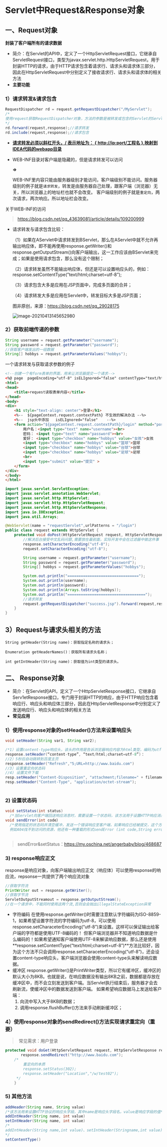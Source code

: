 # Servlet中Request&Response对象

## 一、Request对象

**封装了客户端所有的请求数据**

+ 简介：在Servlet的API中，定义了一个HttpServletRequest接口，它继承自ServletRequest接口，类型为javax.servlet.http.HttpServletRequest，用于封装HTTP的请求，由于HTTP请求包含着请求行、请求头和请求体三部分，因此在HttpServletRequest中分别定义了接收请求行、请求头和请求体的相关方法
+ **主要功能**

### **1）请求转发&请求包含**

```java
RequestDispatcher rd = request.getRequestDispatcher("/MyServlet");  
/*
使用request获取RequestDispatcher对象，方法的参数是被转发或包含的Servlet的Servlet路径
*/
rd.forward(request,response);//请求转发
rd.include(request,response);//请求包含
```

+ <u>**请求转发必须以斜杠开头，/ 表示地址为： { http://ip:port/工程名 },映射到IDEA代码的webapp目录**</u>

+ WEB-INF目录对客户端是隐藏的，但是请求转发可以访问

   **=>** 

  WEB-INF里内容只能由服务器级别才能访问，客户端级别不能访问。服务器级别的例子就是`请求转发`，转发是由服务器自己处理，跟客户端（浏览器）无关，所以浏览器上的地址栏也就不会改变。
  客户端级别的例子就是`重定向`，两次请求，两次响应。所以地址栏会改变。

关于WEB-INF的访问

> https://blog.csdn.net/qq_43639081/article/details/109200999

+ 请求转发与请求包含比较：

  （1）如果在AServlet中请求转发到BServlet，那么在AServlet中就不允许再输出响应体，即不能再使用response.getWriter()和response.getOutputStream()向客户端输出，这一工作应该由BServlet来完成；如果是使用请求包含，那么没有这个限制；

  （2）请求转发虽然不能输出响应体，但还是可以设置响应头的，例如：response.setContentType(”text/html;charset=utf-8”);

  （3）请求包含大多是应用在JSP页面中，完成多页面的合并；

  （4）请求转发大多是应用在Servlet中，转发目标大多是JSP页面；

  图非原创，来源：https://blog.csdn.net/qq_29028175

  ![image-20210413145652980](E:\typoradata\img\image-20210413145652980.png)

### **2）获取前端传递的参数**

```java
String username = request.getParameter("username");
String password = request.getParameter("password");
//获取客户端发出的一组数据
String[] hobbys = request.getParameterValues("hobbys");
```

一个请求转发与获取请求参数的例子

```html
<!--创建一个有form表单的界面，用来让浏览器提交一个请求-->
<%@ page  pageEncoding="utf-8" isELIgnored="false" contentType="text/html;charset=UTF-8" language="java" %>
<html>
<head>
    <title>request读取表单内容</title>
</head>
<body>
<div>
    <h1 style="text-align: center">登录</h1>
    <%--  ${pageContext.request.contextPath} 不生效的解决办法 --%>
    <%--  jsp头中添加   isELIgnored="false"    --%>
    <form action="${pageContext.request.contextPath}/login" method="post" style="text-align: center">
        用户名：<input type="text" name="username"><br>
        密码： <input type="text" name="password"><br>
        爱好： <input type="checkbox" name="hobbys" value="女孩">女孩
        <input type="checkbox" name="hobbys" value="篮球">篮球
        <input type="checkbox" name="hobbys" value="台球">台球
        <input type="checkbox" name="hobbys" value="足球">足球
        <br>
        <input type="submit" value="提交" >
    </form>      
</div>
</body>
</html>
```

```java
import javax.servlet.ServletException;
import javax.servlet.annotation.WebServlet;
import javax.servlet.http.HttpServlet;
import javax.servlet.http.HttpServletRequest;
import javax.servlet.http.HttpServletResponse;
import java.io.IOException;
import java.util.Arrays;

@WebServlet(name = "requestServlet",urlPatterns = "/login")
public class request extends HttpServlet {
    protected void doPost(HttpServletRequest request, HttpServletResponse response) throws ServletException, IOException {
        //解决后台接受中文乱码问题,需要放在最前面，实际开发中会在过滤器中做这件事
        response.setCharacterEncoding("utf-8");
        request.setCharacterEncoding("utf-8");

        String username = request.getParameter("username");
        String password = request.getParameter("password");
        String[] hobbys = request.getParameterValues("hobbys");

        System.out.println("================================");
        System.out.println(username);
        System.out.println(password);
        System.out.println(Arrays.toString(hobbys));
        System.out.println("===================================");
        //请求转发
        request.getRequestDispatcher("success.jsp").forward(request,response);
    }
}
```

## **3）Request与请求头相关的方法**

```
String getHeader(String name)：获取指定名称的请求头；

Enumeration getHeaderNames()：获取所有请求头名称；

int getIntHeader(String name)：获取值为int类型的请求头。
```





## 二、 Response对象

+ 简介：在Servlet的API，定义了一个HttpServletResponse接口，它继承自Serv1etResponse接口，专门用于封装HTTP的响应，由于HTTP响应包含着响应行、响应头和响应体三部分，因此在HttpServletResponse中分别定义了发送响应行、响应头和响应体的相关方法
+ **常见应用**

### **1）使用response对象的setHeader()方法来设置响应头**

```java
void setHeader(String var1, String var2);
```

```java
/*1）设置content-type响应头，该头的作用是告诉浏览器响应内容为html类型，编码为utf-8。而且同时会设置response的字符流编码为utf-8，即response.setCharaceterEncoding(“utf-8”)；*/
response.setHeader(“content-type”, “text/html;charset=utf-8”)：
//2）5秒后自动跳转到百度主页
response.setHeader("Refresh","5;URL=http://www.baidu.com")
//3）设置重定向状态码
//4) 设置文件下载
resp.setHeader("Content-Disposition", "attachment;filename=" + filename);
resp.setHeader("Content-Type", "application/octet-stream");
    
```

### **2) 设置状态码**

```java
void setStatus(int status)
  /*当Servlet向客户端回送响应消息时，需要设置一个状态码，该方法用于设置HTTP响应消息的状态码，并生成响应状态行。由于响应状态行中状态的描述直接和状态码相关，而HTTP协议版本由服务器决定，因此只需要设置该方法，就可以发送一个响应行，正常情况下，web服务器会默认发送一个200的状态码*/
void sendError(int code）
  /*使用指定的状态码并清空缓冲，发送一个错误响应至客户端，如果响应已经被提交，这个方法会抛出IllegalStateException。使用这个方法后，响应则应该被认为已被提交，且不应该再被进行写操作，.
  例如404找不到访问的资源，他还有一种重载的形式sendError (int code,String errorMessage) , errorMessage可以以文本形式显示在客户端浏览器*/
  
```

> sendError&setStatus：https://my.oschina.net/angerbaby/blog/468687

###  **3) response响应正文**

response是响应对象，向客户端输出响应正文（响应体）可以使用response的响应流，repsonse一共提供了两个响应流对象

```java
//获取字符流
PrintWriter out = response.getWriter();
//获取字节流
ServletOutputStreamout = response.getOutputStream();
//在一个请求中，不能同时使用这两个流,否则会会抛出illegalStateException异常
```

+ 字符编码
  在使用response.getWriter()时需要注意默认字符编码为ISO-8859-1，如果希望设置字符流的字符编码为utf-8，可以使用response.setCharaceterEncoding(“utf-8”)来设置。这样可以保证输出给客户端的字符都是使用UTF-8编码的！
  但客户端浏览器并不知道响应数据是什么编码的！如果希望通知客户端使用UTF-8来解读响应数据，那么还是使用**response.setContentType(“text/html;charset=utf-8”)**方法比较好，因为这个方法不只会调用response.setCharaceterEncoding(“utf-8”)，还会设置content-type响应头，客户端浏览器会使用content-type头来解读响应数据。
+ 缓冲区
  response.getWriter()是PrintWriter类型，所以它有缓冲区，缓冲区的默认大小为8KB。也就是说，在响应数据没有输出8KB之前，数据都是存放在缓冲区中，而不会立刻发送到客户端。当Servlet执行结束后，服务器才会去刷新流，使缓冲区中的数据发送到客户端。
  如果希望响应数据马上发送给客户端：
  1. 向流中写入大于8KB的数据；
  2. 调用response.flushBuffer()方法来手动刷新缓冲区；

### 4）**使用response对象的sendRedirect()方法实现请求重定向（重要）**

> ​	常见需求：用户登录

```java
protected void doGet(HttpServletRequest request, HttpServletResponse response) throws ServletException, IOException {
       response.sendRedirect("http://www.baidu.com");
    /*
    	重定向的本质
    	response.setStatus(302);
        response.setHeader("Location","/w/test02"); 
     */
    }
```

### **5) 其他方法**	

```java
addHeader(String name, String value)
/*该方法用来设置HTTP协议的响应头字段，其中name是响应头字段名，value是响应字段的值*/
addIntHeader(String name, int value)
setIntHeader(String name, int value)
/*
addIntHeader(String name,int value)、setIntHeader(Stringname,int value):这两个方法用于将value值为int的字段加入到响应头中
*/
setContentType()
    
```

